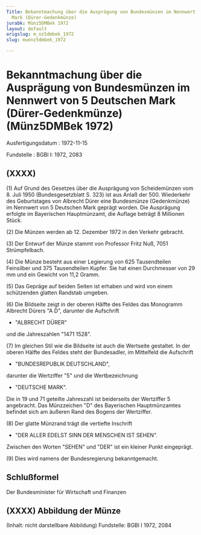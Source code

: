 ```yaml
---
Title: Bekanntmachung über die Ausprägung von Bundesmünzen im Nennwert von 5 Deutschen
  Mark (Dürer-Gedenkmünze)
jurabk: Münz5DMBek 1972
layout: default
origslug: m_nz5dmbek_1972
slug: muenz5dmbek_1972

---
```


# Bekanntmachung über die Ausprägung von Bundesmünzen im Nennwert von 5 Deutschen Mark (Dürer-Gedenkmünze) (Münz5DMBek 1972)

Ausfertigungsdatum
:   1972-11-15

Fundstelle
:   BGBl I: 1972, 2083



## (XXXX)

(1) Auf Grund des Gesetzes über die Ausprägung von Scheidemünzen vom
8\. Juli 1950 (Bundesgesetzblatt S. 323) ist aus Anlaß der 500.
Wiederkehr des Geburtstages von Albrecht Dürer eine Bundesmünze
(Gedenkmünze) im Nennwert von 5 Deutschen Mark geprägt worden. Die
Ausprägung erfolgte im Bayerischen Hauptmünzamt, die Auflage beträgt 8
Millionen Stück.

(2) Die Münzen werden ab 12. Dezember 1972 in den Verkehr gebracht.

(3) Der Entwurf der Münze stammt von Professor Fritz Nuß, 7051
Strümpfelbach.

(4) Die Münze besteht aus einer Legierung von 625 Tausendteilen
Feinsilber und 375 Tausendteilen Kupfer. Sie hat einen Durchmesser von
29 mm und ein Gewicht von 11,2 Gramm.

(5) Das Gepräge auf beiden Seiten ist erhaben und wird von einem
schützenden glatten Randstab umgeben.

(6) Die Bildseite zeigt in der oberen Hälfte des Feldes das Monogramm
Albrecht Dürers "A D", darunter die Aufschrift

*   "ALBRECHT DÜRER"



und die Jahreszahlen "1471 1528".

(7) Im gleichen Stil wie die Bildseite ist auch die Wertseite
gestaltet. In der oberen Hälfte des Feldes steht der Bundesadler, im
Mittelfeld die Aufschrift

*   "BUNDESREPUBLIK DEUTSCHLAND",



darunter die Wertziffer "5" und die Wertbezeichnung

*   "DEUTSCHE MARK".



Die in 19 und 71 geteilte Jahreszahl ist beiderseits der Wertziffer 5
angebracht. Das Münzzeichen "D" des Bayerischen Hauptmünzamtes
befindet sich am äußeren Rand des Bogens der Wertziffer.

(8) Der glatte Münzrand trägt die vertiefte Inschrift

*   "DER ALLER EDELST SINN DER MENSCHEN IST SEHEN".



Zwischen den Worten "SEHEN" und "DER" ist ein kleiner Punkt
eingeprägt.

(9) Dies wird namens der Bundesregierung bekanntgemacht.


## Schlußformel

Der Bundesminister für Wirtschaft und Finanzen


## (XXXX) Abbildung der Münze

(Inhalt: nicht darstellbare Abbildung)
Fundstelle: BGBl I 1972, 2084

